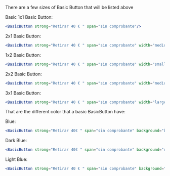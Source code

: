 There are a few sizes of Basic Button that will be listed above

Basic 1x1 Basic Button:

```jsx
<BasicButton strong="Retirar 40 € " span="sin comprobante"/>
```
2x1 Basic Button:

```jsx
<BasicButton strong="Retirar 40 € " span="sin comprobante" width="medium" height="small"/>
```

1x2 Basic Button:

```jsx
<BasicButton strong="Retirar 40 € " span="sin comprobante" width="small" height="medium"/>
```
2x2 Basic Button:

```jsx
<BasicButton strong="Retirar 40 € " span="sin comprobante" width="medium" height="medium" />
```

3x1 Basic Button:

```jsx
<BasicButton strong="Retirar 40 € " span="sin comprobante" width="large" height="small"/>
```

That are the different color that a basic BasicButton have:

Blue:

```jsx
<BasicButton strong="Retirar 40€ " span="sin comprobante" background="blue"/>
```
Dark Blue:

```jsx
<BasicButton strong="Retirar 40€ " span="sin comprobante" background="darkBlue"/>
```
Light Blue:

```jsx
<BasicButton strong="Retirar 40 € " span="sin comprobante" background="lightBlue"/>
```
